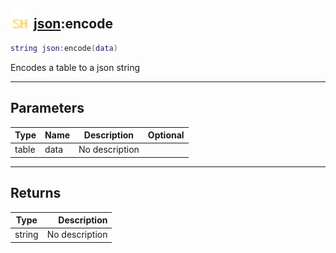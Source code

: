 ## <img src="../../.gitbook/assets/shared.png" width="32" height="32" /> [json](../json/README.md):encode

```lua
string json:encode(data)
```

Encodes a table to a json string

-----------------
## Parameters

| Type   | Name | Description | Optional |
| ------ | ---- | ----------- | -------: |
| table | data | No description |  |

-----------------
## Returns

| Type   | Description |
| ------ | ----------: |
| string | No description |
